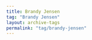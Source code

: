 ```yaml
---
title: Brandy Jensen
tag: "Brandy Jensen"
layout: archive-tags
permalink: "tag/brandy-jensen"
---
```

